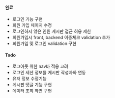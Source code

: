 

#### 완료

- 로그인 기능 구현
- 회원 가입 페이지 수정
- 로그인하지 않은 인원 게시판 접근 허용 제한
- 회원가입시 front, backend 이중체크 validation 추가
- 회원가입 및 로그인 validation 구현

#### Todo

- 로그아웃 위한 nav바 적용 고려
- 로그인 세션 정보를 게시판 작성자와 연동
- 유저 정보 수정기능
- 게시판 댓글 기능 구현
- 데이터 조회 화면 구현
